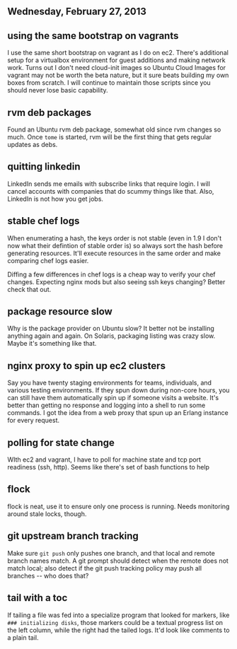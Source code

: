 ## Wednesday, February 27, 2013

## using the same bootstrap on vagrants

I use the same short bootstrap on vagrant as I do on ec2.  There's
additional setup for a virtualbox environment for guest additions and
making network work.  Turns out I don't need cloud-init images so Ubuntu
Cloud Images for vagrant may not be worth the beta nature, but it sure
beats building my own boxes from scratch.  I will continue to maintain
those scripts since you should never lose basic capability.

## rvm deb packages

Found an Ubuntu rvm deb package, somewhat old since rvm changes so much.
Once `tome` is started, rvm will be the first thing that gets regular
updates as debs.

## quitting linkedin

LinkedIn sends me emails with subscribe links that require login.  I
will cancel accounts with companies that do scummy things like that.
Also, LinkedIn is not how you get jobs.

## stable chef logs

When enumerating a hash, the keys order is not stable (even in 1.9 I
don't now what their defintion of stable order is) so always sort the
hash before generating resources.  It'll execute resources in the same
order and make comparing chef logs easier.

Diffing a few differences in chef logs is a cheap way to verify your
chef changes.  Expecting nginx mods but also seeing ssh keys changing?
Better check that out.

## package resource slow

Why is the package provider on Ubuntu slow?  It better not be installing
anything again and again.  On Solaris, packaging listing was crazy slow.
Maybe it's something like that.

## nginx proxy to spin up ec2 clusters

Say you have twenty staging environments for teams, individuals, and
various testing environments.  If they spun down during non-core hours,
you can still have them automatically spin up if someone visits a
website.  It's better than getting no response and logging into a shell
to run some commands.  I got the idea from a web proxy that spun up an
Erlang instance for every request.

## polling for state change

WIth ec2 and vagrant, I have to poll for machine state and tcp port
readiness (ssh, http).  Seems like there's set of bash functions to help

## flock

flock is neat, use it to ensure only one process is running.  Needs
monitoring around stale locks, though.

## git upstream branch tracking

Make sure `git push` only pushes one branch, and that local and remote
branch names match.  A git prompt should detect when the remote does not
match local; also detect if the git push tracking policy may push all
branches -- who does that?

## tail with a toc

If tailing a file was fed into a specialize program that looked for
markers, like `### initializing disks`, those markers could be a textual
progress list on the left column, while the right had the tailed logs.
It'd look like comments to a plain tail.
